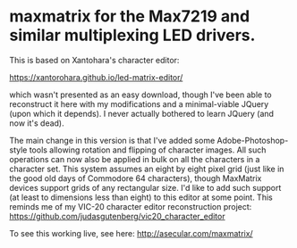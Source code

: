 # maxmatrix for the Max7219 and similar multiplexing LED drivers.

This is based on Xantohara's character editor:

https://xantorohara.github.io/led-matrix-editor/

which wasn't presented as an easy download, though I've been able to reconstruct it here with my modifications and a minimal-viable JQuery (upon which it depends). I never actually bothered to learn JQuery (and now it's dead).

The main change in this version is that I've added some Adobe-Photoshop-style tools allowing rotation and flipping of character images. All such operations can now also 
be applied in bulk on all the characters in a character set.  This system assumes an eight by eight pixel grid (just like in the good
old days of Commodore 64 characters), though MaxMatrix devices support grids of any rectangular size.  I'd like to add such support (at least to dimensions less than eight) to 
this editor at some point.  This reminds me of my VIC-20 character editor reconstruction project: https://github.com/judasgutenberg/vic20_character_editor

To see this working live, see here: http://asecular.com/maxmatrix/
